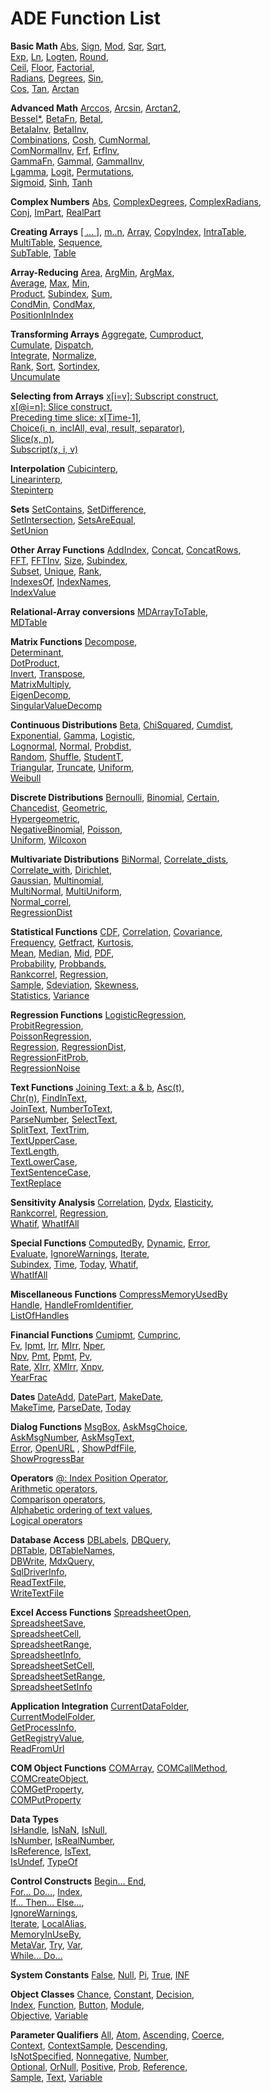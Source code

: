 # ADE Function List

**Basic Math**
[Abs](http://www.cubeplat.com:8081/wiki/en/knowledge-base/basic-math/#Abs),  [Sign](http://www.cubeplat.com:8081/wiki/en/knowledge-base/basic-math/#Sign),  [Mod](http://www.cubeplat.com:8081/wiki/en/knowledge-base/basic-math/#Mod),  [Sqr](http://www.cubeplat.com:8081/wiki/en/knowledge-base/basic-math/#Sqr),  [Sqrt](http://www.cubeplat.com:8081/wiki/en/knowledge-base/basic-math/#Sqrt),  
[Exp](http://www.cubeplat.com:8081/wiki/en/knowledge-base/basic-math/#Expx),  [Ln](http://www.cubeplat.com:8081/wiki/en/knowledge-base/basic-math/#Ln),  [Logten](http://www.cubeplat.com:8081/wiki/en/knowledge-base/basic-math/#LogTen),  [Round](http://www.cubeplat.com:8081/wiki/en/knowledge-base/basic-math/#Round),  
[Ceil](http://www.cubeplat.com:8081/wiki/en/knowledge-base/basic-math/#Ceil), [Floor](http://www.cubeplat.com:8081/wiki/en/knowledge-base/basic-math/#Floor),  [Factorial](http://www.cubeplat.com:8081/wiki/en/knowledge-base/basic-math/#Factorial),  
[Radians](http://www.cubeplat.com:8081/wiki/en/knowledge-base/basic-math/#Radians), [Degrees](http://www.cubeplat.com:8081/wiki/en/knowledge-base/basic-math/#Degrees),  [Sin](http://www.cubeplat.com:8081/wiki/en/knowledge-base/basic-math/#Sin),  
[Cos](http://www.cubeplat.com:8081/wiki/en/knowledge-base/basic-math/#Cos),  [Tan](http://www.cubeplat.com:8081/wiki/en/knowledge-base/basic-math/#Tan), [Arctan](http://www.cubeplat.com:8081/wiki/en/knowledge-base/basic-math/#Arctan)

**Advanced Math**
[Arccos](http://www.cubeplat.com:8081/wiki/en/knowledge-base/advanced-math/#Arc_Functions),  [Arcsin](http://www.cubeplat.com:8081/wiki/en/knowledge-base/advanced-math/#Arc_Functions),  [Arctan2](http://www.cubeplat.com:8081/wiki/en/knowledge-base/advanced-math/#Arc_Functions),  
[Bessel*](http://www.cubeplat.com:8081/wiki/en/knowledge-base/advanced-math/#Bessel_Functions),  [BetaFn](http://www.cubeplat.com:8081/wiki/en/knowledge-base/advanced-math/#Betafn),  [BetaI](http://www.cubeplat.com:8081/wiki/en/knowledge-base/advanced-math/#BetaI),  
[BetaIaInv](http://www.cubeplat.com:8081/wiki/en/knowledge-base/advanced-math/#BetaIaInv),  [BetaIInv](http://www.cubeplat.com:8081/wiki/en/knowledge-base/advanced-math/#BetaIInv),  
[Combinations](http://www.cubeplat.com:8081/wiki/en/knowledge-base/advanced-math/#Combinations),  [Cosh](http://www.cubeplat.com:8081/wiki/en/knowledge-base/advanced-math/#Cosh),  [CumNormal](http://www.cubeplat.com:8081/wiki/en/knowledge-base/advanced-math/#CumNormal),  
[ComNormalInv](http://www.cubeplat.com:8081/wiki/en/knowledge-base/advanced-math/#CumNormalInv),  [Erf](http://www.cubeplat.com:8081/wiki/en/knowledge-base/advanced-math/#Erf),  [ErfInv](http://www.cubeplat.com:8081/wiki/en/knowledge-base/advanced-math/#ErfInv),  
[GammaFn](http://www.cubeplat.com:8081/wiki/en/knowledge-base/advanced-math/#GammaFn),  [GammaI](http://www.cubeplat.com:8081/wiki/en/knowledge-base/advanced-math/#GammaI),  [GammaIInv](http://www.cubeplat.com:8081/wiki/en/knowledge-base/advanced-math/#GammaIInv),  
[Lgamma](http://www.cubeplat.com:8081/wiki/en/knowledge-base/advanced-math/#Lgamma),  [Logit](http://www.cubeplat.com:8081/wiki/en/knowledge-base/advanced-math/#Logit),  [Permutations](http://www.cubeplat.com:8081/wiki/en/knowledge-base/advanced-math/#Permutations),  
[Sigmoid](http://www.cubeplat.com:8081/wiki/en/knowledge-base/advanced-math/#Sigmoid),  [Sinh](http://www.cubeplat.com:8081/wiki/en/knowledge-base/advanced-math/#Sinh),  [Tanh](http://www.cubeplat.com:8081/wiki/en/knowledge-base/advanced-math/#Tanh)

**Complex Numbers**
[Abs](http://www.cubeplat.com:8081/wiki/en/knowledge-base/complex-numbers/#Abs),  [ComplexDegrees](http://www.cubeplat.com:8081/wiki/en/knowledge-base/complex-numbers/#ComplexDegrees),  [ComplexRadians](http://www.cubeplat.com:8081/wiki/en/knowledge-base/complex-numbers/#ComplexRadians),  
[Conj](http://www.cubeplat.com:8081/wiki/en/knowledge-base/complex-numbers/#Conj),  [ImPart](http://www.cubeplat.com:8081/wiki/en/knowledge-base/complex-numbers/#ImPart),  [RealPart](http://www.cubeplat.com:8081/wiki/en/knowledge-base/complex-numbers/#RealPart)

**Creating Arrays**
[[ … ]](http://www.cubeplat.com:8081/wiki/en/knowledge-base/creating-arrays/#u1u2u38230um),  [m..n](http://www.cubeplat.com:8081/wiki/en/knowledge-base/creating-arrays/#m_n),  [Array](http://www.cubeplat.com:8081/wiki/en/knowledge-base/creating-arrays/),  [CopyIndex](http://www.cubeplat.com:8081/wiki/en/knowledge-base/creating-arrays/#CopyIndex), [IntraTable](http://www.cubeplat.com:8081/wiki/en/knowledge-base/creating-arrays/#IntraTable),  
[MultiTable](http://www.cubeplat.com:8081/wiki/en/knowledge-base/creating-arrays/#MultiTable),  [Sequence](http://www.cubeplat.com:8081/wiki/en/knowledge-base/creating-arrays/#Sequence),  
[SubTable](http://www.cubeplat.com:8081/wiki/en/knowledge-base/creating-arrays/#SubTable),  [Table](http://www.cubeplat.com:8081/wiki/en/knowledge-base/creating-arrays/#Table)

**Array-Reducing**
[Area](http://www.cubeplat.com:8081/wiki/en/knowledge-base/array-reducing/#Area), [ArgMin](http://www.cubeplat.com:8081/wiki/en/knowledge-base/array-reducing/#Argmin), [ArgMax](http://www.cubeplat.com:8081/wiki/en/knowledge-base/array-reducing/#Argmax),  
[Average](http://www.cubeplat.com:8081/wiki/en/knowledge-base/array-reducing/#Average), [Max](http://www.cubeplat.com:8081/wiki/en/knowledge-base/array-reducing/#Max), [Min](http://www.cubeplat.com:8081/wiki/en/knowledge-base/array-reducing/#Min),  
[Product](http://www.cubeplat.com:8081/wiki/en/knowledge-base/array-reducing/#Product), [Subindex](http://www.cubeplat.com:8081/wiki/en/knowledge-base/array-reducing/#SubIndex), [Sum](http://www.cubeplat.com:8081/wiki/en/knowledge-base/array-reducing/#Sum),  
[CondMin](http://www.cubeplat.com:8081/wiki/en/knowledge-base/array-reducing/#CondMin), [CondMax](http://www.cubeplat.com:8081/wiki/en/knowledge-base/array-reducing/#CondMax),  
[PositionInIndex](http://www.cubeplat.com:8081/wiki/en/knowledge-base/array-reducing/#PositionInIndex)

**Transforming Arrays**
[Aggregate](http://www.cubeplat.com:8081/wiki/en/knowledge-base/transforming-arrays/#Aggregate), [Cumproduct](http://www.cubeplat.com:8081/wiki/en/knowledge-base/transforming-arrays/#CumProduct),  
[Cumulate](http://www.cubeplat.com:8081/wiki/en/knowledge-base/transforming-arrays/#Cumulate), [Dispatch](http://www.cubeplat.com:8081/wiki/en/knowledge-base/transforming-arrays/#Dispatch),  
[Integrate](http://www.cubeplat.com:8081/wiki/en/knowledge-base/transforming-arrays/#Integrate), [Normalize](http://www.cubeplat.com:8081/wiki/en/knowledge-base/transforming-arrays/#Normalize),  
[Rank](http://www.cubeplat.com:8081/wiki/en/knowledge-base/transforming-arrays/#Rank), [Sort](http://www.cubeplat.com:8081/wiki/en/knowledge-base/transforming-arrays/#Sort), [Sortindex](http://www.cubeplat.com:8081/wiki/en/knowledge-base/transforming-arrays/#SortIndex),  
[Uncumulate](http://www.cubeplat.com:8081/wiki/en/knowledge-base/transforming-arrays/#Uncumulate)

**Selecting from Arrays**
[x[i=v]: Subscript construct](http://www.cubeplat.com:8081/wiki/en/knowledge-base/selecting-from-arrays/#xiv_Subscript_construct),  
[x[@i=n]: Slice construct](http://www.cubeplat.com:8081/wiki/en/knowledge-base/selecting-from-arrays/#xin_Slice_construct),  
[Preceding time slice: x[Time-1]](http://www.cubeplat.com:8081/wiki/en/knowledge-base/selecting-from-arrays/#Preceding_time_slice_xTime-1),  
[Choice(i, n, inclAll, eval, result, separator)](http://www.cubeplat.com:8081/wiki/en/knowledge-base/selecting-from-arrays/#Choice),  
[Slice(x, n)](http://www.cubeplat.com:8081/wiki/en/knowledge-base/selecting-from-arrays/#Slice),  
[Subscript(x, i, v)](http://www.cubeplat.com:8081/wiki/en/knowledge-base/selecting-from-arrays/#Subscript)

**Interpolation**
[Cubicinterp](http://www.cubeplat.com:8081/wiki/en/knowledge-base/interpolation-functions/#Cubicinterp),  
[Linearinterp](http://www.cubeplat.com:8081/wiki/en/knowledge-base/interpolation-functions/#Linearinterp),  
[Stepinterp](http://www.cubeplat.com:8081/wiki/en/knowledge-base/interpolation-functions/#Stepinterp)

**Sets**
[SetContains](http://www.cubeplat.com:8081/wiki/en/knowledge-base/sets/#SetContains),  [SetDifference](http://www.cubeplat.com:8081/wiki/en/knowledge-base/sets/#SetDifference),  
[SetIntersection](http://www.cubeplat.com:8081/wiki/en/knowledge-base/sets/#SetIntersection),  [SetsAreEqual](http://www.cubeplat.com:8081/wiki/en/knowledge-base/sets/#SetsAreEqual),  
[SetUnion](http://www.cubeplat.com:8081/wiki/en/knowledge-base/sets/#SetUnion)

**Other Array Functions**
[AddIndex](http://www.cubeplat.com:8081/wiki/en/knowledge-base/other-array-functions/#AddIndex),  [Concat](http://www.cubeplat.com:8081/wiki/en/knowledge-base/other-array-functions/#Concat),  [ConcatRows](http://www.cubeplat.com:8081/wiki/en/knowledge-base/other-array-functions/#ConcatRows),  
[FFT](http://www.cubeplat.com:8081/wiki/en/knowledge-base/other-array-functions/#FFT),  [FFTInv](http://www.cubeplat.com:8081/wiki/en/knowledge-base/other-array-functions/#FFTInv),  [Size](http://www.cubeplat.com:8081/wiki/en/knowledge-base/other-array-functions/#Size),  [Subindex](http://www.cubeplat.com:8081/wiki/en/knowledge-base/other-array-functions/#Subindex),  
[Subset](http://www.cubeplat.com:8081/wiki/en/knowledge-base/other-array-functions/#Subset),  [Unique](http://www.cubeplat.com:8081/wiki/en/knowledge-base/other-array-functions/#Unique),  [Rank](http://www.cubeplat.com:8081/wiki/en/knowledge-base/other-array-functions/#Rank),  
[IndexesOf](http://www.cubeplat.com:8081/wiki/en/knowledge-base/other-array-functions/#IndexesOf),  [IndexNames](http://www.cubeplat.com:8081/wiki/en/knowledge-base/other-array-functions/#IndexNames),  
[IndexValue](http://www.cubeplat.com:8081/wiki/en/knowledge-base/other-array-functions/#IndexValue)

**Relational-Array conversions**
[MDArrayToTable](http://www.cubeplat.com:8081/wiki/en/knowledge-base/relational-to-array-conversions/#MdArrayToTable),  
[MDTable](http://www.cubeplat.com:8081/wiki/en/knowledge-base/relational-to-array-conversions/#MdTable)

**Matrix Functions**
[Decompose](http://www.cubeplat.com:8081/wiki/en/knowledge-base/matrix-functions/#Decompose),  
[Determinant](http://www.cubeplat.com:8081/wiki/en/knowledge-base/matrix-functions/#Determinant),  
[DotProduct](http://www.cubeplat.com:8081/wiki/en/knowledge-base/matrix-functions/#DotProduct),  
[Invert](http://www.cubeplat.com:8081/wiki/en/knowledge-base/matrix-functions/#Invert),  [Transpose](http://www.cubeplat.com:8081/wiki/en/knowledge-base/matrix-functions/#Transpose),  
[MatrixMultiply](http://www.cubeplat.com:8081/wiki/en/knowledge-base/matrix-functions/#MatrixMultiply),  
[EigenDecomp](http://www.cubeplat.com:8081/wiki/en/knowledge-base/matrix-functions/#EigenDecomp),  
[SingularValueDecomp](http://www.cubeplat.com:8081/wiki/en/knowledge-base/matrix-functions/#SingularValueDecomp)

**Continuous Distributions**
[Beta](http://www.cubeplat.com:8081/wiki/en/knowledge-base/continuous-distributions/#Beta),  [ChiSquared](http://www.cubeplat.com:8081/wiki/en/knowledge-base/continuous-distributions/#ChiSquared),  [Cumdist](http://www.cubeplat.com:8081/wiki/en/knowledge-base/continuous-distributions/#CumDist),  
[Exponential](http://www.cubeplat.com:8081/wiki/en/knowledge-base/continuous-distributions/#Exponential),  [Gamma](http://www.cubeplat.com:8081/wiki/en/knowledge-base/continuous-distributions/#Gamma),  [Logistic](http://www.cubeplat.com:8081/wiki/en/knowledge-base/continuous-distributions/#Logistic),  
[Lognormal](http://www.cubeplat.com:8081/wiki/en/knowledge-base/continuous-distributions/#LogNormal),  [Normal](http://www.cubeplat.com:8081/wiki/en/knowledge-base/continuous-distributions/#Normal),  [Probdist](http://www.cubeplat.com:8081/wiki/en/knowledge-base/continuous-distributions/#Probdist),  
[Random](http://www.cubeplat.com:8081/wiki/en/knowledge-base/continuous-distributions/#Random),  [Shuffle](http://www.cubeplat.com:8081/wiki/en/knowledge-base/continuous-distributions/#Shuffle),  [StudentT](http://www.cubeplat.com:8081/wiki/en/knowledge-base/continuous-distributions/#StudentT),  
[Triangular](http://www.cubeplat.com:8081/wiki/en/knowledge-base/continuous-distributions/#Triangular),  [Truncate](http://www.cubeplat.com:8081/wiki/en/knowledge-base/continuous-distributions/#Truncate),  [Uniform](http://www.cubeplat.com:8081/wiki/en/knowledge-base/continuous-distributions/#Uniform),  
[Weibull](http://www.cubeplat.com:8081/wiki/en/knowledge-base/continuous-distributions/#Weibull)

**Discrete Distributions**
[Bernoulli](http://www.cubeplat.com:8081/wiki/en/knowledge-base/discrete-distributions/#Bernoulli),  [Binomial](http://www.cubeplat.com:8081/wiki/en/knowledge-base/discrete-distributions/#Binomial),  [Certain](http://www.cubeplat.com:8081/wiki/en/knowledge-base/discrete-distributions/#Certain),  
[Chancedist](http://www.cubeplat.com:8081/wiki/en/knowledge-base/discrete-distributions/#Chancedist),  [Geometric](http://www.cubeplat.com:8081/wiki/en/knowledge-base/discrete-distributions/#Geometric),  
[Hypergeometric](http://www.cubeplat.com:8081/wiki/en/knowledge-base/discrete-distributions/#Hypergeometric),  
[NegativeBinomial](http://www.cubeplat.com:8081/wiki/en/knowledge-base/discrete-distributions/#NegativeBinomial),  [Poisson](http://www.cubeplat.com:8081/wiki/en/knowledge-base/discrete-distributions/#Poisson),  
[Uniform](http://www.cubeplat.com:8081/wiki/en/knowledge-base/discrete-distributions/#Uniform),  [Wilcoxon](http://www.cubeplat.com:8081/wiki/en/knowledge-base/discrete-distributions/#Wilcoxon)

**Multivariate Distributions**
[BiNormal](http://www.cubeplat.com:8081/wiki/en/knowledge-base/multivariate-distributions/#BiNormal),  [Correlate_dists](http://www.cubeplat.com:8081/wiki/en/knowledge-base/multivariate-distributions/#Correlate_dists),  
[Correlate_with](http://www.cubeplat.com:8081/wiki/en/knowledge-base/multivariate-distributions/#Correlate_with),  [Dirichlet](http://www.cubeplat.com:8081/wiki/en/knowledge-base/multivariate-distributions/#Dirichlet),  
[Gaussian](http://www.cubeplat.com:8081/wiki/en/knowledge-base/multivariate-distributions/#Gaussian),  [Multinomial](http://www.cubeplat.com:8081/wiki/en/knowledge-base/multivariate-distributions/#Multinomial),  
[MultiNormal](http://www.cubeplat.com:8081/wiki/en/knowledge-base/multivariate-distributions/#MultiNormal),  [MultiUniform](http://www.cubeplat.com:8081/wiki/en/knowledge-base/multivariate-distributions/#MultiUniform),  
[Normal_correl](http://www.cubeplat.com:8081/wiki/en/knowledge-base/multivariate-distributions/#Normal_correl),  
[RegressionDist](http://www.cubeplat.com:8081/wiki/en/knowledge-base/multivariate-distributions/#RegressionDist)

**Statistical Functions**
[CDF](http://www.cubeplat.com:8081/wiki/en/knowledge-base/statistical-functions/#CDF_PDF),  [Correlation](http://www.cubeplat.com:8081/wiki/en/knowledge-base/statistical-functions/#Correlation),  [Covariance](http://www.cubeplat.com:8081/wiki/en/knowledge-base/statistical-functions/#Covariance),  
[Frequency](http://www.cubeplat.com:8081/wiki/en/knowledge-base/statistical-functions/#Frequency),  [Getfract](http://www.cubeplat.com:8081/wiki/en/knowledge-base/statistical-functions/#Getfract),  [Kurtosis](http://www.cubeplat.com:8081/wiki/en/knowledge-base/statistical-functions/#Kurtosis),  
[Mean](http://www.cubeplat.com:8081/wiki/en/knowledge-base/statistical-functions/#Mean),  [Median](http://www.cubeplat.com:8081/wiki/en/knowledge-base/statistical-functions/#Median),  [Mid](http://www.cubeplat.com:8081/wiki/en/knowledge-base/statistical-functions/#Mid),  [PDF](http://www.cubeplat.com:8081/wiki/en/knowledge-base/statistical-functions/#CDF_PDF),  
[Probability](http://www.cubeplat.com:8081/wiki/en/knowledge-base/statistical-functions/#Probability),  [Probbands](http://www.cubeplat.com:8081/wiki/en/knowledge-base/statistical-functions/#Probbands),  
[Rankcorrel](http://www.cubeplat.com:8081/wiki/en/knowledge-base/statistical-functions/#RankCorrel),  [Regression](http://www.cubeplat.com:8081/wiki/en/knowledge-base/statistical-functions/#Regression),  
[Sample](http://www.cubeplat.com:8081/wiki/en/knowledge-base/statistical-functions/#Sample),  [Sdeviation](http://www.cubeplat.com:8081/wiki/en/knowledge-base/statistical-functions/#Sdeviation),  [Skewness](http://www.cubeplat.com:8081/wiki/en/knowledge-base/statistical-functions/#Skewness),  
[Statistics](http://www.cubeplat.com:8081/wiki/en/knowledge-base/statistical-functions/#Statistics),  [Variance](http://www.cubeplat.com:8081/wiki/en/knowledge-base/statistical-functions/#Variance)

**Regression Functions**
[LogisticRegression](http://www.cubeplat.com:8081/wiki/en/knowledge-base/regression-functions/#LogisticRegression),  
[ProbitRegression](http://www.cubeplat.com:8081/wiki/en/knowledge-base/regression-functions/#ProbitRegression),  
[PoissonRegression](http://www.cubeplat.com:8081/wiki/en/knowledge-base/regression-functions/#PoissonRegression),  
[Regression](http://www.cubeplat.com:8081/wiki/en/knowledge-base/regression-functions/#Regression),  [RegressionDist](http://www.cubeplat.com:8081/wiki/en/knowledge-base/regression-functions/#RegressionDist),  
[RegressionFitProb](http://www.cubeplat.com:8081/wiki/en/knowledge-base/regression-functions/#RegressionFitProb),  
[RegressionNoise](http://www.cubeplat.com:8081/wiki/en/knowledge-base/regression-functions/#RegressionNoise)

**Text Functions**
[Joining Text: a & b](http://www.cubeplat.com:8081/wiki/en/knowledge-base/text-functions/#JoinText), [Asc(t)](http://www.cubeplat.com:8081/wiki/en/knowledge-base/asct/),  
[Chr(n)](http://www.cubeplat.com:8081/wiki/en/knowledge-base/text-functions/#Chr), [FindInText](http://www.cubeplat.com:8081/wiki/en/knowledge-base/text-functions/#FindinText),  
[JoinText](http://www.cubeplat.com:8081/wiki/en/knowledge-base/text-functions/#JoinText), [NumberToText](http://www.cubeplat.com:8081/wiki/en/knowledge-base/text-functions/#NumberToText),  
[ParseNumber](http://www.cubeplat.com:8081/wiki/en/knowledge-base/text-functions/#ParseNumber), [SelectText](http://www.cubeplat.com:8081/wiki/en/knowledge-base/text-functions/#SelectText),  
[SplitText](http://www.cubeplat.com:8081/wiki/en/knowledge-base/text-functions/#SplitText), [TextTrim](http://www.cubeplat.com:8081/wiki/en/knowledge-base/text-functions/#TextTrim),  
[TextUpperCase](http://www.cubeplat.com:8081/wiki/en/knowledge-base/text-functions/#TextUpperCase),  
[TextLength](http://www.cubeplat.com:8081/wiki/en/knowledge-base/text-functions/#TextLength),  
[TextLowerCase](http://www.cubeplat.com:8081/wiki/en/knowledge-base/text-functions/#TextLowerCase),  
[TextSentenceCase](http://www.cubeplat.com:8081/wiki/en/knowledge-base/text-functions/#TextSentenceCase),  
[TextReplace](http://www.cubeplat.com:8081/wiki/en/knowledge-base/text-functions/#TextReplace)

**Sensitivity Analysis**
[Correlation](http://www.cubeplat.com:8081/wiki/en/knowledge-base/sensitivity-analysis/#Correlation),  [Dydx](http://www.cubeplat.com:8081/wiki/en/knowledge-base/sensitivity-analysis/#Dydx),  [Elasticity](http://www.cubeplat.com:8081/wiki/en/knowledge-base/sensitivity-analysis/#Elasticity),  
[Rankcorrel](http://www.cubeplat.com:8081/wiki/en/knowledge-base/sensitivity-analysis/#Rankcorrel),  [Regression](http://www.cubeplat.com:8081/wiki/en/knowledge-base/sensitivity-analysis/#Regression),  
[Whatif](http://www.cubeplat.com:8081/wiki/en/knowledge-base/sensitivity-analysis/#WhatIf),  [WhatIfAll](http://www.cubeplat.com:8081/wiki/en/knowledge-base/sensitivity-analysis/#WhatIfAll)

**Special Functions**
[ComputedBy](http://www.cubeplat.com:8081/wiki/en/knowledge-base/special-functions/#ComputedBy),  [Dynamic](http://www.cubeplat.com:8081/wiki/en/knowledge-base/special-functions/#Dynamic),  [Error](http://www.cubeplat.com:8081/wiki/en/knowledge-base/special-functions/#Error),  
[Evaluate](http://www.cubeplat.com:8081/wiki/en/knowledge-base/special-functions/#Evaluate), [IgnoreWarnings](http://www.cubeplat.com:8081/wiki/en/knowledge-base/special-functions/#IgnoreWarnings),  [Iterate](http://www.cubeplat.com:8081/wiki/en/knowledge-base/special-functions/#Iterate),  
[Subindex](http://www.cubeplat.com:8081/wiki/en/knowledge-base/special-functions/#Subindex),  [Time](http://www.cubeplat.com:8081/wiki/en/knowledge-base/special-functions/#Time),  [Today](http://www.cubeplat.com:8081/wiki/en/knowledge-base/special-functions/#Today),  [Whatif](http://www.cubeplat.com:8081/wiki/en/knowledge-base/special-functions/#Whatif),  
[WhatIfAll](http://www.cubeplat.com:8081/wiki/en/knowledge-base/special-functions/#WhatIfAll)

**Miscellaneous Functions**
[CompressMemoryUsedBy](http://www.cubeplat.com:8081/wiki/en/knowledge-base/miscellaneous-functions/#CompressMemoryUsedBy)  
[Handle](http://www.cubeplat.com:8081/wiki/en/knowledge-base/miscellaneous-functions/#Handle),  [HandleFromIdentifier](http://www.cubeplat.com:8081/wiki/en/knowledge-base/miscellaneous-functions/#HandleFromIdentifier),  
[ListOfHandles](http://www.cubeplat.com:8081/wiki/en/knowledge-base/miscellaneous-functions/#ListOfHandles)

**Financial Functions**
[Cumipmt](http://www.cubeplat.com:8081/wiki/en/knowledge-base/financial-functions/#CumIPmt), [Cumprinc](http://www.cubeplat.com:8081/wiki/en/knowledge-base/financial-functions/#CumPrinc),  
[Fv](http://www.cubeplat.com:8081/wiki/en/knowledge-base/financial-functions/#Fv), [Ipmt](http://www.cubeplat.com:8081/wiki/en/knowledge-base/financial-functions/#Ipmt), [Irr](http://www.cubeplat.com:8081/wiki/en/knowledge-base/financial-functions/#Irr), [MIrr](http://www.cubeplat.com:8081/wiki/en/knowledge-base/financial-functions/#MIrr), [Nper](http://www.cubeplat.com:8081/wiki/en/knowledge-base/financial-functions/#Nper),  
[Npv](http://www.cubeplat.com:8081/wiki/en/knowledge-base/financial-functions/#Npv), [Pmt](http://www.cubeplat.com:8081/wiki/en/knowledge-base/financial-functions/#Pmt), [Ppmt](http://www.cubeplat.com:8081/wiki/en/knowledge-base/financial-functions/#Ppmt), [Pv](http://www.cubeplat.com:8081/wiki/en/knowledge-base/financial-functions/#Pv),  
[Rate](http://www.cubeplat.com:8081/wiki/en/knowledge-base/financial-functions/#Rate), [XIrr](http://www.cubeplat.com:8081/wiki/en/knowledge-base/financial-functions/#XIrr), [XMIrr](http://www.cubeplat.com:8081/wiki/en/knowledge-base/financial-functions/#XMIrr), [Xnpv](http://www.cubeplat.com:8081/wiki/en/knowledge-base/financial-functions/#Xnpv),  
[YearFrac](http://www.cubeplat.com:8081/wiki/en/knowledge-base/financial-functions/#YearFrac)

**Dates**
[DateAdd](http://www.cubeplat.com:8081/wiki/en/knowledge-base/dates/#DateAdd),  [DatePart](http://www.cubeplat.com:8081/wiki/en/knowledge-base/dates/#DatePart),  [MakeDate](http://www.cubeplat.com:8081/wiki/en/knowledge-base/dates/#MakeDate),  
[MakeTime](http://www.cubeplat.com:8081/wiki/en/knowledge-base/dates/#MakeTime),  [ParseDate](http://www.cubeplat.com:8081/wiki/en/knowledge-base/dates/#ParseDate),  [Today](http://www.cubeplat.com:8081/wiki/en/knowledge-base/dates/#Today)

**Dialog Functions**
[MsgBox](http://www.cubeplat.com:8081/wiki/en/knowledge-base/dialog-functions/#MsgBox),  [AskMsgChoice](http://www.cubeplat.com:8081/wiki/en/knowledge-base/dialog-functions/#AskMsgChoice),  
[AskMsgNumber](http://www.cubeplat.com:8081/wiki/en/knowledge-base/dialog-functions/#AskMsgNumber),  [AskMsgText](http://www.cubeplat.com:8081/wiki/en/knowledge-base/dialog-functions/#AskMsgText),  
[Error](http://www.cubeplat.com:8081/wiki/en/knowledge-base/dialog-functions/#Error),  [OpenURL](http://www.cubeplat.com:8081/wiki/en/knowledge-base/dialog-functions/#OpenURL) ,  [ShowPdfFile](http://www.cubeplat.com:8081/wiki/en/knowledge-base/dialog-functions/#ShowPdfFile),  
[ShowProgressBar](http://www.cubeplat.com:8081/wiki/en/knowledge-base/dialog-functions/#ShowProgressBar)

**Operators**
[@: Index Position Operator](http://www.cubeplat.com:8081/wiki/en/knowledge-base/operators/#Index_Position_Operator),  
[Arithmetic operators](http://www.cubeplat.com:8081/wiki/en/knowledge-base/operators/#Arithmetic_operators),  
[Comparison operators](http://www.cubeplat.com:8081/wiki/en/knowledge-base/operators/#Comparison_operators),  
[Alphabetic ordering of text values](http://www.cubeplat.com:8081/wiki/en/knowledge-base/operators/#Alphabetic_ordering_of_text_values),  
[Logical operators](http://www.cubeplat.com:8081/wiki/en/knowledge-base/operators/#Logical_operators)

**Database Access**
[DBLabels](http://www.cubeplat.com:8081/wiki/en/knowledge-base/database-access/#DbLabels), [DBQuery](http://www.cubeplat.com:8081/wiki/en/knowledge-base/database-access/#DbQuery),  
[DBTable](http://www.cubeplat.com:8081/wiki/en/knowledge-base/database-access/#DbTable), [DBTableNames](http://www.cubeplat.com:8081/wiki/en/knowledge-base/database-access/#DbTableNames),  
[DBWrite](http://www.cubeplat.com:8081/wiki/en/knowledge-base/database-access/#DbWrite), [MdxQuery](http://www.cubeplat.com:8081/wiki/en/knowledge-base/database-access/#MdxQuery),  
[SqlDriverInfo](http://www.cubeplat.com:8081/wiki/en/knowledge-base/database-access/#SqlDriverInfo),  
[ReadTextFile](http://www.cubeplat.com:8081/wiki/en/knowledge-base/database-access/#ReadTextFile),  
[WriteTextFile](http://www.cubeplat.com:8081/wiki/en/knowledge-base/database-access/#WriteTextFile)

**Excel Access Functions**
[SpreadsheetOpen](http://www.cubeplat.com:8081/wiki/en/knowledge-base/functions-to-read-and-write-data-from-excel-worksheets/#SpreadsheetOpen),  
[SpreadsheetSave](http://www.cubeplat.com:8081/wiki/en/knowledge-base/functions-to-read-and-write-data-from-excel-worksheets/#SpreadsheetSave),  
[SpreadsheetCell](http://www.cubeplat.com:8081/wiki/en/knowledge-base/functions-to-read-and-write-data-from-excel-worksheets/#SpreadsheetCell),  
[SpreadsheetRange](http://www.cubeplat.com:8081/wiki/en/knowledge-base/functions-to-read-and-write-data-from-excel-worksheets/#SpreadsheetRange),  
[SpreadsheetInfo](http://www.cubeplat.com:8081/wiki/en/knowledge-base/functions-to-read-and-write-data-from-excel-worksheets/#SpreadsheetInfo),  
[SpreadsheetSetCell](http://www.cubeplat.com:8081/wiki/en/knowledge-base/functions-to-read-and-write-data-from-excel-worksheets/#SpreadsheetSetCell),  
[SpreadsheetSetRange](http://www.cubeplat.com:8081/wiki/en/knowledge-base/functions-to-read-and-write-data-from-excel-worksheets/#SpreadsheetSetRange),  
[SpreadsheetSetInfo](http://www.cubeplat.com:8081/wiki/en/knowledge-base/functions-to-read-and-write-data-from-excel-worksheets/#SpreadsheetSetInfo)

**Application Integration**
[CurrentDataFolder](http://www.cubeplat.com:8081/wiki/en/knowledge-base/application-integration/#CurrentDataFolder),  
[CurrentModelFolder](http://www.cubeplat.com:8081/wiki/en/knowledge-base/application-integration/#CurrentModelFolder),  
[GetProcessInfo](http://www.cubeplat.com:8081/wiki/en/knowledge-base/application-integration/#GetProcessInfo),  
[GetRegistryValue](http://www.cubeplat.com:8081/wiki/en/knowledge-base/application-integration/#GetRegistryValue),  
[ReadFromUrl](http://www.cubeplat.com:8081/wiki/en/knowledge-base/application-integration/#ReadFromUrl)

**COM Object Functions**
[COMArray](http://www.cubeplat.com:8081/wiki/en/knowledge-base/com-object-functions/#COMArray),  [COMCallMethod](http://www.cubeplat.com:8081/wiki/en/knowledge-base/com-object-functions/#COMCallMethod),  
[COMCreateObject](http://www.cubeplat.com:8081/wiki/en/knowledge-base/com-object-functions/#COMCreateObject),  
[COMGetProperty](http://www.cubeplat.com:8081/wiki/en/knowledge-base/com-object-functions/#COMGetProperty),  
[COMPutProperty](http://www.cubeplat.com:8081/wiki/en/knowledge-base/com-object-functions/#COMPutProperty)

**Data Types**  
[IsHandle](http://www.cubeplat.com:8081/wiki/en/knowledge-base/data-type-functions/#IsHandle), [IsNaN](http://www.cubeplat.com:8081/wiki/en/knowledge-base/data-type-functions/#IsNaN), [IsNull](http://www.cubeplat.com:8081/wiki/en/knowledge-base/data-type-functions/#IsNull),  
[IsNumber](http://www.cubeplat.com:8081/wiki/en/knowledge-base/data-type-functions/#IsNumber), [IsRealNumber](http://www.cubeplat.com:8081/wiki/en/knowledge-base/data-type-functions/#IsRealNumber),  
[IsReference](http://www.cubeplat.com:8081/wiki/en/knowledge-base/data-type-functions/#IsReference), [IsText](http://www.cubeplat.com:8081/wiki/en/knowledge-base/data-type-functions/#IsText),  
[IsUndef](http://www.cubeplat.com:8081/wiki/en/knowledge-base/data-type-functions/#IsUndef), [TypeOf](http://www.cubeplat.com:8081/wiki/en/knowledge-base/data-type-functions/#TypeOf)

**Control Constructs**
[Begin… End](http://www.cubeplat.com:8081/wiki/en/knowledge-base/control-constructs/#Begin8230End),  
[For… Do…](http://www.cubeplat.com:8081/wiki/en/knowledge-base/control-constructs/#ForDo), [Index](http://www.cubeplat.com:8081/wiki/en/knowledge-base/local-indexes/),  
[If… Then… Else…](http://www.cubeplat.com:8081/wiki/en/knowledge-base/control-constructs/#If_8230Then8230_Else),  
[IgnoreWarnings](http://www.cubeplat.com:8081/wiki/en/knowledge-base/control-constructs/#IgnoreWarnings),  
[Iterate](http://www.cubeplat.com:8081/wiki/en/knowledge-base/control-constructs/#Iterate), [LocalAlias](http://www.cubeplat.com:8081/wiki/en/knowledge-base/control-constructs/#LocalAliasDo),  
[MemoryInUseBy](http://www.cubeplat.com:8081/wiki/en/knowledge-base/control-constructs/#MemoryInUseBy),  
[MetaVar](http://www.cubeplat.com:8081/wiki/en/knowledge-base/control-constructs/#MetaVarDo), [Try](http://www.cubeplat.com:8081/wiki/en/knowledge-base/control-constructs/#Try), [Var](http://www.cubeplat.com:8081/wiki/en/knowledge-base/control-constructs/#Var),  
[While… Do…](http://www.cubeplat.com:8081/wiki/en/knowledge-base/control-constructs/#While8230Do)

**System Constants**
[False](http://www.cubeplat.com:8081/wiki/en/knowledge-base/system-constants/#False),  [Null](http://www.cubeplat.com:8081/wiki/en/knowledge-base/system-constants/#Null),  [Pi](http://www.cubeplat.com:8081/wiki/en/knowledge-base/system-constants/#Pi),  [True](http://www.cubeplat.com:8081/wiki/en/knowledge-base/system-constants/#True),  [INF](http://www.cubeplat.com:8081/wiki/en/knowledge-base/system-constants/#INF)

**Object Classes**
[Chance](http://www.cubeplat.com:8081/wiki/en/knowledge-base/object-classes/#Chance),  [Constant](http://www.cubeplat.com:8081/wiki/en/knowledge-base/object-classes/#Constant),  [Decision](http://www.cubeplat.com:8081/wiki/en/knowledge-base/object-classes/#Decision),  
[Index](http://www.cubeplat.com:8081/wiki/en/knowledge-base/object-classes/#Index),  [Function](http://www.cubeplat.com:8081/wiki/en/knowledge-base/object-classes/#Function),  [Button](http://www.cubeplat.com:8081/wiki/en/knowledge-base/object-classes/#Button),  [Module](http://www.cubeplat.com:8081/wiki/en/knowledge-base/object-classes/#Module),  
[Objective](http://www.cubeplat.com:8081/wiki/en/knowledge-base/object-classes/#Objective),  [Variable](http://www.cubeplat.com:8081/wiki/en/knowledge-base/object-classes/#Variable)

**Parameter Qualifiers**
[All](http://www.cubeplat.com:8081/wiki/en/knowledge-base/parameter-qualifiers/#All),  [Atom](http://www.cubeplat.com:8081/wiki/en/knowledge-base/parameter-qualifiers/#Atom), [Ascending](http://www.cubeplat.com:8081/wiki/en/knowledge-base/parameter-qualifiers/#Ascending_and_Descending),  [Coerce](http://www.cubeplat.com:8081/wiki/en/knowledge-base/parameter-qualifiers/#Coerce),  
[Context](http://www.cubeplat.com:8081/wiki/en/knowledge-base/parameter-qualifiers/#Context),  [ContextSample](http://www.cubeplat.com:8081/wiki/en/knowledge-base/parameter-qualifiers/#ContextSample),  [Descending](http://www.cubeplat.com:8081/wiki/en/knowledge-base/parameter-qualifiers/#Ascending_and_Descending),  
I[sNotSpecified](http://www.cubeplat.com:8081/wiki/en/knowledge-base/parameter-qualifiers/#IsNotSpecified), [Nonnegative](http://www.cubeplat.com:8081/wiki/en/knowledge-base/parameter-qualifiers/#Nonnegative),  [Number](http://www.cubeplat.com:8081/wiki/en/knowledge-base/parameter-qualifiers/#Number),  
[Optional](http://www.cubeplat.com:8081/wiki/en/knowledge-base/parameter-qualifiers/#Optional_parameters),  [OrNull](http://www.cubeplat.com:8081/wiki/en/knowledge-base/parameter-qualifiers/#OrNull),  [Positive](http://www.cubeplat.com:8081/wiki/en/knowledge-base/parameter-qualifiers/#Positive),  [Prob](http://www.cubeplat.com:8081/wiki/en/knowledge-base/parameter-qualifiers/#Prob),  [Reference](http://www.cubeplat.com:8081/wiki/en/knowledge-base/parameter-qualifiers/#Reference),  
[Sample](http://www.cubeplat.com:8081/wiki/en/knowledge-base/parameter-qualifiers/#Sample), [Text](http://www.cubeplat.com:8081/wiki/en/knowledge-base/parameter-qualifiers/#Text),  [Variable](http://www.cubeplat.com:8081/wiki/en/knowledge-base/parameter-qualifiers/#Variable)
<!--stackedit_data:
eyJoaXN0b3J5IjpbLTIwOTUyNjE3MzMsLTEzNjczODczOTksLT
QyNDQ1NTE5N119
-->
